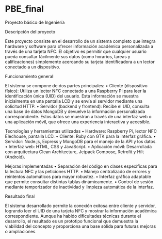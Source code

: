 # PBE_final
Proyecto básico de Ingeniería

Descripción del proyecto

Este proyecto consiste en el desarrollo de un sistema completo que integra hardware y software para ofrecer información académica personalizada a través de una tarjeta NFC. El objetivo es permitir que cualquier usuario pueda consultar fácilmente sus datos (como horarios, tareas y calificaciones) simplemente acercando su tarjeta identificadora a un lector conectado a un dispositivo.

Funcionamiento general

El sistema se compone de dos partes principales:
	•	Cliente (dispositivo físico): Utiliza un lector NFC conectado a una Raspberry Pi para leer la identificación única (UID) del usuario. Esta información se muestra inicialmente en una pantalla LCD y se envía al servidor mediante una solicitud HTTP.
	•	Servidor (backend y frontend): Recibe el UID, consulta una base de datos MongoDB y devuelve la información personalizada correspondiente. Estos datos se muestran a través de una interfaz web o una aplicación móvil, que ofrece una experiencia interactiva y accesible.

Tecnologías y herramientas utilizadas
	•	Hardware: Raspberry Pi, lector NFC Elechouse, pantalla LCD.
	•	Cliente: Ruby con GTK para la interfaz gráfica.
	•	Servidor: Node.js, Express y MongoDB para el manejo de la API y los datos.
	•	Interfaz web: HTML, CSS y JavaScript.
	•	Aplicación móvil: Desarrollada con arquitectura Clean Architecture, Jetpack Compose, Retrofit y Hilt (Android).

Mejoras implementadas
	•	Separación del código en clases específicas para la lectura NFC y las peticiones HTTP.
	•	Manejo centralizado de errores y reintentos automáticos para mayor robustez.
	•	Interfaz gráfica adaptable que permite consultar distintas tablas dinámicamente.
	•	Control de sesión mediante temporizador de inactividad y limpieza automática de la interfaz.

Resultado final

El sistema desarrollado permite la conexión exitosa entre cliente y servidor, logrando leer el UID de una tarjeta NFC y mostrar la información académica correspondiente. Aunque ha habido dificultades técnicas durante el desarrollo, el resultado es un prototipo funcional que demuestra la viabilidad del concepto y proporciona una base sólida para futuras mejoras o ampliaciones
